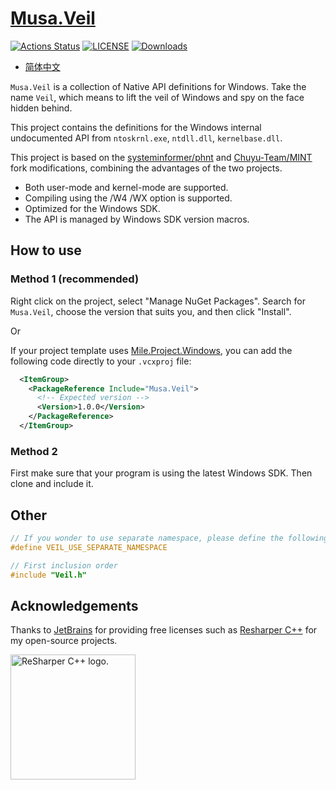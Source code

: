 # [Musa.Veil](https://github.com/MiroKaku/Veil)

[![Actions Status](https://github.com/MiroKaku/Veil/workflows/Build/badge.svg)](https://github.com/MiroKaku/Veil/actions)
[![LICENSE](https://img.shields.io/badge/license-MIT-blue.svg)](https://github.com/MiroKaku/Veil/blob/main/LICENSE)
[![Downloads](https://img.shields.io/nuget/dt/Musa.Veil?logo=NuGet&logoColor=blue)](https://www.nuget.org/packages/Musa.Veil/)

* [简体中文](https://github.com/MiroKaku/Veil/blob/main/README.zh-CN.md)

`Musa.Veil` is a collection of Native API definitions for Windows. Take the name `Veil`, which means to lift the veil of Windows and spy on the face hidden behind.

This project contains the definitions for the Windows internal undocumented API from `ntoskrnl.exe`, `ntdll.dll`, `kernelbase.dll`.

This project is based on the [systeminformer/phnt](https://github.com/winsiderss/systeminformer/tree/master/phnt) and [Chuyu-Team/MINT](https://github.com/Chuyu-Team/MINT) fork modifications, combining the advantages of the two projects.

* Both user-mode and kernel-mode are supported.
* Compiling using the /W4 /WX option is supported.
* Optimized for the Windows SDK.
* The API is managed by Windows SDK version macros.

## How to use

### Method 1 (recommended)

Right click on the project, select "Manage NuGet Packages".
Search for `Musa.Veil`, choose the version that suits you, and then click "Install".

Or

If your project template uses [Mile.Project.Windows](https://github.com/ProjectMile/Mile.Project.Windows), you can add the following code directly to your `.vcxproj` file:

```XML
  <ItemGroup>
    <PackageReference Include="Musa.Veil">
      <!-- Expected version -->
      <Version>1.0.0</Version>
    </PackageReference>
  </ItemGroup>
```

### Method 2

First make sure that your program is using the latest Windows SDK.
Then clone and include it.

## Other

```C
// If you wonder to use separate namespace, please define the following macro.
#define VEIL_USE_SEPARATE_NAMESPACE

// First inclusion order
#include "Veil.h"
```

## Acknowledgements

Thanks to [JetBrains](https://www.jetbrains.com/?from=meesong) for providing free licenses such as [Resharper C++](https://www.jetbrains.com/resharper-cpp/?from=meesong) for my open-source projects.

[<img src="https://resources.jetbrains.com/storage/products/company/brand/logos/ReSharperCPP_icon.png" alt="ReSharper C++ logo." width=200>](https://www.jetbrains.com/?from=meesong)

